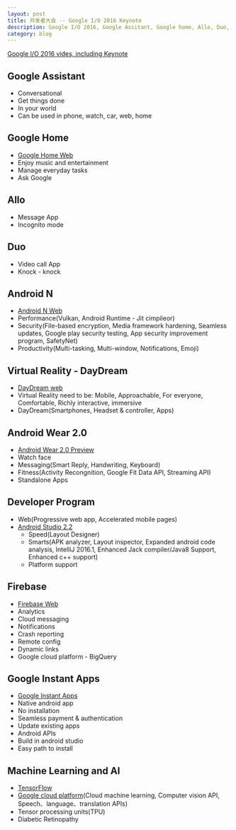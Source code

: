 ```yaml
---
layout: post
title: 开发者大会 -- Google I/O 2016 Keynote
description: Google I/O 2016, Google Assitant, Google home, Allo, Duo, Android N, DayDream, Android Wear, ML and AI
category: blog
---
```


[Google I/O 2016 vides, including Keynote](https://events.google.com/io2016/)

## Google Assistant

* Conversational
* Get things done
* In your world
* Can be used in phone, watch, car, web, home

## Google Home

* [Google Home Web](https://home.google.com)
* Enjoy music and entertainment
* Manage everyday tasks
* Ask Google

## Allo

* Message App
* Incognito mode

## Duo

* Video call App
* Knock - knock

## Android N

* [Android N Web](http://android.com/n)
* Performance(Vulkan, Android Runtime - Jit cimpileor)
* Security(File-based encryption, Media framework hardening, Seamless updates, Google play security testing, App security improvement program, SafetyNet)
* Productivity(Multi-tasking, Multi-window, Notifications, Emoji)

## Virtual Reality - DayDream

* [DayDream web](https://vr.google.com/daydream)
* Virtual Reality need to be: Mobile, Approachable, For everyone, Comfortable, Richly interactive, immersive
* DayDream(Smartphones, Headset & controller, Apps)

## Android Wear 2.0

* [Android Wear 2.0 Preview](http://g.co/wearpreview)
* Watch face
* Messaging(Smart Reply, Handwriting, Keyboard)
* Fitness(Activity Recongnition, Google Fit Data API, Streaming API)
* Standalone Apps

## Developer Program

* Web(Progressive web app, Accelerated mobile pages)
* [Android Studio 2.2](https://developer.android.com/studio/index.html)
    * Speed(Layout Designer)
    * Smarts(APK analyzer, Layout inspector, Expanded android code analysis, IntelliJ 2016.1, Enhanced Jack compiler/Java8 Support, Enhanced c++ support)
    * Platform support

## Firebase

* [Firebase Web](https://www.firebase.com)
* Analytics 
* Cloud messaging
* Notifications
* Crash reporting
* Remote config
* Dynamic links
* Google cloud platform - BigQuery

## Google Instant Apps

* [Google Instant Apps](https://developer.android.com/topic/instant-apps/index.html)
* Native android app
* No installation
* Seamless payment & authentication
* Update existing apps
* Android APIs
* Build in android studio
* Easy path to install

## Machine Learning and AI

* [TensorFlow](https://www.tensorflow.org)
* [Google cloud platform](https://cloud.google.com)(Cloud machine learning, Computer vision API, Speech、language、translation APIs)
* Tensor processing units(TPU)
* Diabetic Retinopathy
